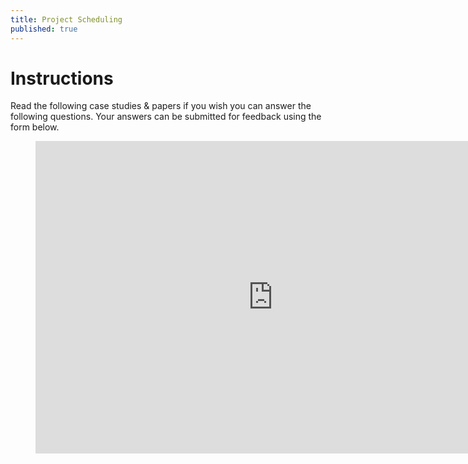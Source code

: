 ```yaml
---
title: Project Scheduling
published: true
---
```


# Instructions


Read the following case studies & papers if you wish you can answer the following questions. Your answers can be submitted for feedback using the form below. 

<figure>
  <iframe src="https://docs.google.com/forms/d/e/1FAIpQLSfBl93EVnne1V88z9rL4tWdVL4ztodfwhiHh5EfYmanuz9S9g/viewform?embedded=true" width="760" height="500" frameborder="0" marginheight="0" marginwidth="0">Loading...</iframe>
  </figure>
